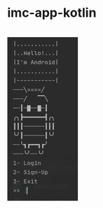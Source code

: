 # imc-app-kotlin


<h1></h1>
<img src="https://raw.githubusercontent.com/mowlkmorok/projectKotlin01/master/appscreenshot/login.png" target=_blank>

